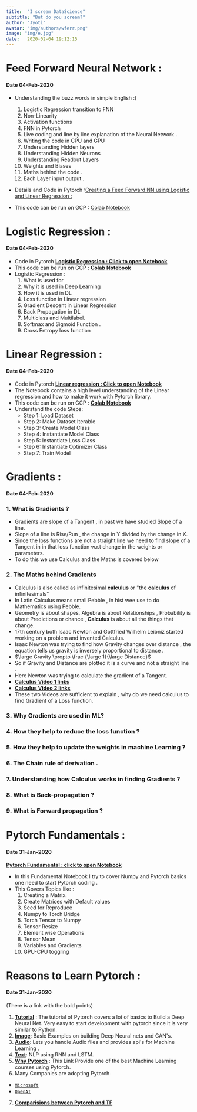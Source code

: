 ```yaml
---
title:  "I scream DataScience"
subtitle: "But do you scream?"
author: "Jyoti"
avatar: "img/authors/wferr.png"
image: "img/e.jpg"
date:   2020-02-04 19:12:15
---
```


# Feed Forward Neural Network :
#### Date 04-Feb-2020
- Understanding the buzz words in simple English :)
	1.  Logistic Regression transition to FNN
	2.  Non-Linearity
	3.  Activation functions
	4.  FNN in Pytorch
	5.  Live coding and line by line explanation of the Neural Network .
	6.  Writing the code in CPU and GPU
	7.  Understanding Hidden layers
	8.  Understanding Hidden Neurons
	9.  Understanding Readout Layers
	10.  Weights and Biases
	11.  Maths behind the code .
	12.  Each Layer input output .

- Details and Code in Pytorch :[Creating a Feed Forward NN using Logistic and Linear Regression : ](https://github.com/ijbo/ML_Theory/blob/master/Pytorch/Feed_Forward_NN.ipynb)
- This code can be run on GCP : [Colab Notebook](https://github.com/ijbo/ML_Theory/blob/master/Pytorch/FeedForwardNN_colabs.ipynb)

# Logistic Regression :
#### Date 04-Feb-2020
- Code in Pytorch **[Logistic Regression : Click to open Notebook](https://github.com/ijbo/ML_Theory/blob/master/Pytorch/Logistic_Regression.ipynb)**
- This code can be run on GCP : **[Colab Notebook](https://github.com/ijbo/ML_Theory/blob/master/Pytorch/Logistic_regression_colabs.ipynb)**
- Logistic Regression :
	1.  What is used for
	2.  Why it is used in Deep Learning
	3.  How it is used in DL
	4.  Loss function in Linear regression
	5.  Gradient Descent in Linear Regression
	6.  Back Propagation in DL
	7.  Multiclass and Multilabel.	
	8.  Softmax and Sigmoid Function .
	9.  Cross Entropy loss function

# Linear Regression :
#### Date 04-Feb-2020
- Code in Pytorch **[Linear regression : Click to open Notebook](https://github.com/ijbo/ML_Theory/blob/master/Pytorch/Linear_Regression.ipynb)**
- The Notebook contains a high level understanding of the Linear regression and how to make it work with Pytorch library. 
- This code can be run on GCP : **[Colab Notebook](https://github.com/ijbo/ML_Theory/blob/master/Pytorch/Linear_Regression_colabs.ipynb)**
- Understand the  code Steps:
	- Step 1: Load Dataset
	- Step 2: Make Dataset Iterable
	- Step 3: Create Model Class
	- Step 4: Instantiate Model Class
	- Step 5: Instantiate Loss Class
	- Step 6: Instantiate Optimizer Class
	- Step 7: Train Model 

# Gradients :
#### Date 04-Feb-2020

### 1.  What is Gradients ?
- Gradients are slope of a Tangent , in past we have studied Slope of a line. 
- Slope of a line is Rise/Run , the change in Y divided by the change in X.
- Since the loss functions are not a straight line we need to find slope of a Tangent in in that loss function w.r.t change in the weights or parameters.
- To do this we use Calculus and the Maths is covered below 
### 2.  The Maths behind Gradients
- Calculus is also called as infinitesimal **calculus** or "the **calculus** of infinitesimals" 
- In Latin Calculus means small Pebble , in hist wee use to do Mathematics using Pebble.
- Geometry is about shapes, Algebra is about Relationships , Probability is about Predictions or chance , **Calculus** is about all the things that change.
-  17th century both Isaac Newton and Gottfried Wilhelm Leibniz started working on a problem and invented Calculus.
- Isaac Newton was trying to find how Gravity changes over distance , the equation tells us gravity is inversely proportional to distance . 
- $\large Gravity \propto  \frac {\large 1}{\large Distance}$
- So if Gravity and Distance are plotted it is a curve and not a straight line .
- Here Newton was trying to calculate the gradient of a Tangent. 
- **[Calculus Video 1 links ](https://www.youtube.com/watch?v=tt2DGYOi3hc)**
- **[Calculus Video 2 links](https://www.youtube.com/watch?v=50Bda5VKbqA)**
- These two Videos are sufficient to explain , why do we need calculus to find Gradient of a Loss function.
### 3.  Why Gradients are used in ML?
### 4.  How they help to reduce the loss function ?
### 5.  How they help to update the weights in machine Learning ?
### 6.  The Chain rule of derivation .
### 7.  Understanding how Calculus works in finding Gradients ?
### 8.  What is Back-propagation ?
### 9.  What is Forward propagation ?




# Pytorch Fundamentals : 
#### Date 31-Jan-2020

**[Pytorch Fundamental : click to open Notebook ](https://github.com/ijbo/ML_Theory/blob/master/Pytorch/Pytorch_Fundatmentals.ipynb)**
- In this Fundamental Notebook I try to cover Numpy and Pytorch basics one need to start Pytorch coding .
- This Covers Topics like :
    1. Creating a Matrix.
    2. Create Matrices with Default values
    3. Seed for Reproduce
    4. Numpy to Torch Bridge
    5. Torch Tensor to Numpy
    6. Tensor Resize
    7. Element wise Operations
    8. Tensor Mean
    9. Variables and Gradients
    10. GPU-CPU toggling 

# Reasons to Learn Pytorch : 
#### Date 31-Jan-2020

(There is a link with the bold points) 
1. **[Tutorial](https://pytorch.org/tutorials/)** : The tutorial of Pytorch covers a lot of basics to Build a Deep Neural Net. Very easy to start development with pytorch since it  is very similar to Python.
2. **[Image](https://pytorch.org/tutorials/#image)**: Basic Examples on building Deep Neural nets and GAN's.
3. **[Audio](https://pytorch.org/tutorials/#audio)**: Lets you handle Audio files and provides api's for Machine Learning . 
4. **[Text](https://pytorch.org/tutorials/#text)**:  NLP using RNN and LSTM.
5. **[Why Pytorch](https://www.fast.ai/2017/09/08/introducing-pytorch-for-fastai/)** : This Link Provide one of the best Machine Learning courses using Pytorch.
6. Many Companies are adopting Pytorch 
-  [`Microsoft`](https://twitter.com/jeremyphoward/status/1182444543574044677?lang=en)
-  [`OpenAI`](https://twitter.com/OpenAI/status/1222927584033247232)
7. **[Comparisions between Pytorch and TF](https://builtin.com/data-science/pytorch-vs-tensorflow)**
